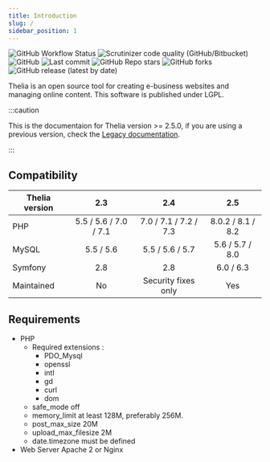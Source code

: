 ```yaml
---
title: Introduction
slug: /
sidebar_position: 1
---
```


![GitHub Workflow Status](https://img.shields.io/github/actions/workflow/status/thelia/thelia/test.yml?branch=main&style=flat-square)
![Scrutinizer code quality (GitHub/Bitbucket)](https://img.shields.io/scrutinizer/quality/g/thelia/thelia?style=flat-square)
![GitHub](https://img.shields.io/github/license/thelia/thelia?style=flat-square)
![Last commit](https://img.shields.io/github/last-commit/thelia/thelia.svg?style=flat-square)
![GitHub Repo stars](https://img.shields.io/github/stars/thelia/thelia?style=flat-square)
![GitHub forks](https://img.shields.io/github/forks/thelia/thelia?style=flat-square)
![GitHub release (latest by date)](https://img.shields.io/github/v/release/thelia/thelia?label=latest%20release&style=flat-square)

Thelia is an open source tool for creating e-business websites and managing online content. This software is published under LGPL.

:::caution

This is the documentaion for Thelia version >= 2.5.0, if you are using a previous version, check the [Legacy documentation](http://thelia.github.io).

:::

Compatibility
------------


| Thelia version |          2.3          |          2.4          |          2.5          |
|----------------|:---------------------:|:---------------------:|:---------------------:|
| PHP            | 5.5 / 5.6 / 7.0 / 7.1 | 7.0 / 7.1 / 7.2 / 7.3 | 8.0.2       /     8.1 / 8.2 |
| MySQL          |       5.5 / 5.6       |    5.5 / 5.6 / 5.7    |    5.6 / 5.7 / 8.0    |
| Symfony        |          2.8          |          2.8          |      6.0  / 6.3       |
 | Maintained     |          No           |  Security fixes only  |          Yes          |


Requirements
------------

* PHP
  * Required extensions :
    * PDO_Mysql
    * openssl
    * intl
    * gd
    * curl
    * dom
  * safe_mode off
  * memory_limit at least 128M, preferably 256M.
  * post\_max\_size 20M
  * upload\_max\_filesize 2M
  * date.timezone must be defined
* Web Server Apache 2 or Nginx
